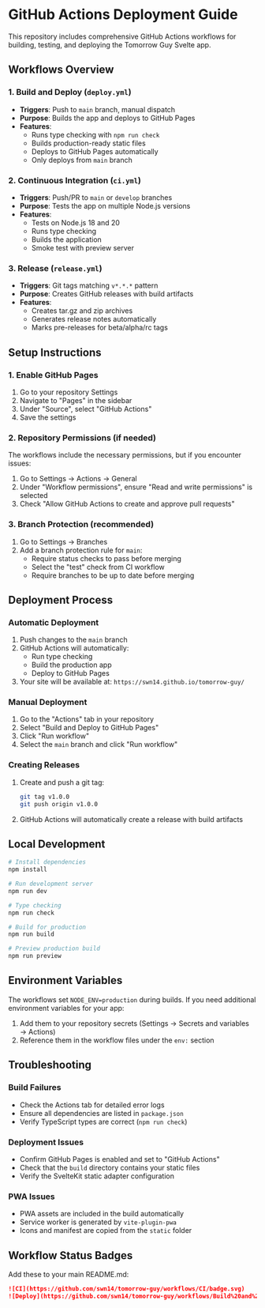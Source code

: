# GitHub Actions Deployment Guide

This repository includes comprehensive GitHub Actions workflows for building, testing, and deploying the Tomorrow Guy Svelte app.

## Workflows Overview

### 1. **Build and Deploy (`deploy.yml`)**

- **Triggers**: Push to `main` branch, manual dispatch
- **Purpose**: Builds the app and deploys to GitHub Pages
- **Features**:
  - Runs type checking with `npm run check`
  - Builds production-ready static files
  - Deploys to GitHub Pages automatically
  - Only deploys from `main` branch

### 2. **Continuous Integration (`ci.yml`)**

- **Triggers**: Push/PR to `main` or `develop` branches
- **Purpose**: Tests the app on multiple Node.js versions
- **Features**:
  - Tests on Node.js 18 and 20
  - Runs type checking
  - Builds the application
  - Smoke test with preview server

### 3. **Release (`release.yml`)**

- **Triggers**: Git tags matching `v*.*.*` pattern
- **Purpose**: Creates GitHub releases with build artifacts
- **Features**:
  - Creates tar.gz and zip archives
  - Generates release notes automatically
  - Marks pre-releases for beta/alpha/rc tags

## Setup Instructions

### 1. Enable GitHub Pages

1. Go to your repository Settings
2. Navigate to "Pages" in the sidebar
3. Under "Source", select "GitHub Actions"
4. Save the settings

### 2. Repository Permissions (if needed)

The workflows include the necessary permissions, but if you encounter issues:

1. Go to Settings → Actions → General
2. Under "Workflow permissions", ensure "Read and write permissions" is selected
3. Check "Allow GitHub Actions to create and approve pull requests"

### 3. Branch Protection (recommended)

1. Go to Settings → Branches
2. Add a branch protection rule for `main`:
   - Require status checks to pass before merging
   - Select the "test" check from CI workflow
   - Require branches to be up to date before merging

## Deployment Process

### Automatic Deployment

1. Push changes to the `main` branch
2. GitHub Actions will automatically:
   - Run type checking
   - Build the production app
   - Deploy to GitHub Pages
3. Your site will be available at: `https://swn14.github.io/tomorrow-guy/`

### Manual Deployment

1. Go to the "Actions" tab in your repository
2. Select "Build and Deploy to GitHub Pages"
3. Click "Run workflow"
4. Select the `main` branch and click "Run workflow"

### Creating Releases

1. Create and push a git tag:
   ```bash
   git tag v1.0.0
   git push origin v1.0.0
   ```
2. GitHub Actions will automatically create a release with build artifacts

## Local Development

```bash
# Install dependencies
npm install

# Run development server
npm run dev

# Type checking
npm run check

# Build for production
npm run build

# Preview production build
npm run preview
```

## Environment Variables

The workflows set `NODE_ENV=production` during builds. If you need additional environment variables for your app:

1. Add them to your repository secrets (Settings → Secrets and variables → Actions)
2. Reference them in the workflow files under the `env:` section

## Troubleshooting

### Build Failures

- Check the Actions tab for detailed error logs
- Ensure all dependencies are listed in `package.json`
- Verify TypeScript types are correct (`npm run check`)

### Deployment Issues

- Confirm GitHub Pages is enabled and set to "GitHub Actions"
- Check that the `build` directory contains your static files
- Verify the SvelteKit static adapter configuration

### PWA Issues

- PWA assets are included in the build automatically
- Service worker is generated by `vite-plugin-pwa`
- Icons and manifest are copied from the `static` folder

## Workflow Status Badges

Add these to your main README.md:

```markdown
![CI](https://github.com/swn14/tomorrow-guy/workflows/CI/badge.svg)
![Deploy](https://github.com/swn14/tomorrow-guy/workflows/Build%20and%20Deploy%20to%20GitHub%20Pages/badge.svg)
```

